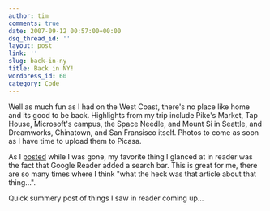 ```yaml
---
author: tim
comments: true
date: 2007-09-12 00:57:00+00:00
dsq_thread_id: ''
layout: post
link: ''
slug: back-in-ny
title: Back in NY!
wordpress_id: 60
category: Code
---
```


Well as much fun as I had on the West Coast, there's no place like home and
its good to be back. Highlights from my trip include Pike's Market, Tap House,
Microsoft's campus, the Space Needle, and Mount Si in Seattle, and Dreamworks,
Chinatown, and San Fransisco itself. Photos to come as soon as I have time to
upload them to Picasa.  
  
As I [posted](http://gpowered.blogspot.com/2007/09/google-reader-adds-search-box.html) while I was gone, my favorite thing I glanced at in reader was the
fact that Google Reader added a search bar. This is great for me, there are so
many times where I think "what the heck was that article about that thing...".  
  
Quick summery post of things I saw in reader coming up...

